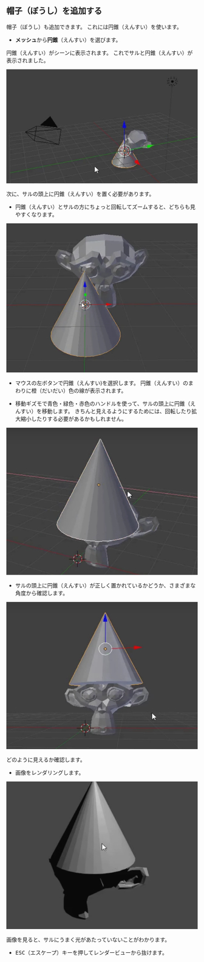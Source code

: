 ## 帽子（ぼうし）を追加する

帽子（ぼうし）も追加できます。 これには円錐（えんすい）を使います。

+ **メッシュ**から**円錐**（えんすい）を選びます。

円錐（えんすい）がシーンに表示されます。 これでサルと円錐（えんすい）が表示されました。

![サルと円錐（えんすい）](images/monkey-and-cone.png)

次に、サルの頭上に円錐（えんすい）を置く必要があります。

+ 円錐（えんすい）とサルの方にちょっと回転してズームすると、どちらも見やすくなります。

![サルを拡大](images/zoom-monkey.png)

+ マウスの左ボタンで円錐（えんすい)を選択します。 円錐（えんすい）のまわりに橙（だいだい）色の線が表示されます。

+ 移動ギズモで青色・緑色・赤色のハンドルを使って、サルの頭上に円錐（えんすい）を移動します。 きちんと見えるようにするためには、回転したり拡大縮小したりする必要があるかもしれません。

![サルの頭上の円錐（えんすい）](images/cone-monkey.png)

+ サルの頭上に円錐（えんすい）が正しく置かれているかどうか、さまざまな角度から確認します。

![円錐（えんすい）の確認](images/check-cone.png)

どのように見えるか確認します。

+ 画像をレンダリングします。

![円錐（えんすい）を頭上に置いたサルをレンダリング](images/render-cone-monkey.png)

画像を見ると、サルにうまく光があたっていないことがわかります。

+ <kbd>ESC</kbd>（エスケープ）キーを押してレンダービューから抜けます。